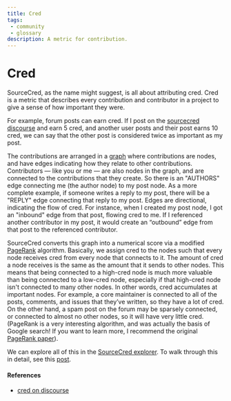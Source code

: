 ```yaml
---
title: Cred
tags: 
 - community
 - glossary
description: A metric for contribution.
---
```


# Cred

SourceCred, as the name might suggest, is all about attributing cred. Cred is a metric that describes every contribution and contributor in a project to give a sense of how important they were.

For example, forum posts can earn cred. If I post on the [sourcecred discourse](https://discourse.sourcecred.io/) and earn 5 cred, and another user posts and their post earns 10 cred, we can say that the other post is considered twice as important as my post.

The contributions are arranged in a [graph](https://en.wikipedia.org/wiki/Graph_(discrete_mathematics)) where contributions are nodes, and have edges indicating how they relate to other contributions. Contributors — like you or me — are also nodes in the graph, and are connected to the contributions that they create. So there is an "AUTHORS" edge connecting me (the author node) to my post node. As a more complete example, if someone writes a reply to my post, there will be a "REPLY" edge connecting that reply to my post. Edges are directional, indicating the flow of cred. For instance, when I created my post node, I got an "inbound" edge from that post, flowing cred to me. If I referenced another contributor in my post, it would create an “outbound” edge from that post to the referenced contributor.

SourceCred converts this graph into a numerical score via a modified [PageRank](https://en.wikipedia.org/wiki/PageRank) algorithm. Basically, we assign cred to the nodes such that every node receives cred from every node that connects to it. The amount of cred a node receives is the same as the amount that it sends to other nodes. This means that being connected to a high-cred node is much more valuable than being connected to a low-cred node, especially if that high-cred node isn't connected to many other nodes. In other words, cred accumulates at important nodes. For example, a core maintainer is connected to all of the posts, comments, and issues that they’ve written, so they have a lot of cred. On the other hand, a spam post on the forum may be sparsely connected, or connected to almost no other nodes, so it will have very little cred. (PageRank is a very interesting algorithm, and was actually the basis of Google search! If you want to learn more, I recommend the original [PageRank paper](http://ilpubs.stanford.edu:8090/422/1/1999-66.pdf)).

We can explore all of this in the [SourceCred explorer](https://sourcecred.io/cred/timeline/@sourcecred/). To walk through this in detail, see this [post](https://discourse.sourcecred.io/t/a-gentle-introduction-to-cred/20).

#### References

 - [cred on discourse](https://discourse.sourcecred.io/t/a-gentle-introduction-to-cred/20)

